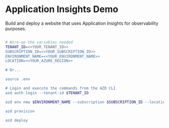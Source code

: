 # Application Insights Demo

Build and deploy a website that uses Application Insights for observability purposes.

```bash

# Wire-up the variables needed
TENANT_ID=<<YOUR_TENANT_ID>>
SUBSCRIPTION_ID=<<YOUR_SUBSCRIPTION_ID>>
ENVIRONMENT_NAME=<<YOUR_ENVIRONMENT_NAME>>
LOCATION=<<YOUR_AZURE_REGION>>

# Or...

source .env

# Login and execute the commands from the AZD CLI
azd auth login --tenant-id $TENANT_ID

azd env new $ENVIRONMENT_NAME --subscription $SUBSCRIPTION_ID --location $LOCATION

azd provision

azd deploy

```
